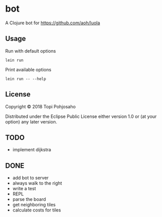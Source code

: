 # bot

A Clojure bot for https://github.com/aoh/luola

## Usage

Run with default options

`lein run`

Print available options

`lein run -- --help`

## License

Copyright © 2018 Topi Pohjosaho

Distributed under the Eclipse Public License either version 1.0 or (at
your option) any later version.

## TODO
* implement dijkstra

## DONE
* add bot to server
* always walk to the right
* write a test
* REPL
* parse the board
* get neighboring tiles
* calculate costs for tiles
